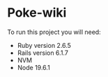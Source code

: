 # Poke-wiki

To run this project you will need:
* Ruby version 2.6.5
* Rails version 6.1.7
* NVM
* Node 19.6.1
